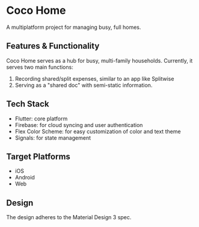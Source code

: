 # Coco Home

A multiplatform project for managing busy, full homes.  

## Features & Functionality

Coco Home serves as a hub for busy, multi-family households.  Currently, it serves two main functions:
 1. Recording shared/split expenses, similar to an app like Splitwise
 2. Serving as a "shared doc" with semi-static information.

## Tech Stack
 - Flutter: core platform
 - Firebase: for cloud syncing and user authentication
 - Flex Color Scheme: for easy customization of color and text theme
 - Signals: for state management
 
## Target Platforms
 - iOS
 - Android
 - Web

## Design
The design adheres to the Material Design 3 spec.

